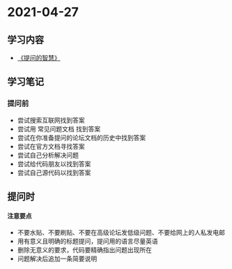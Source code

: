 # 2021-04-27

## 学习内容

* [《提问的智慧》](https://learnku.com/docs/guide/smart-questions/2032)

## 学习笔记

### 提问前 

* 尝试搜索互联网找到答案
* 尝试用 常见问题文档 找到答案
* 尝试在你准备提问的论坛文档的历史中找到答案
* 尝试在官方文档寻找答案
* 尝试自己分析解决问题
* 尝试给代码朋友以找到答案
* 尝试自己源代码以找到答案

## 提问时

#### 注意要点
* 不要水贴、不要刷贴、不要在高级论坛发低级问题、不要给网上的人私发电邮      
* 用有意义且明确的标题提问，提问用的语言尽量英语 
* 删除无意义的要求，代码要精确指出问题出现所在
* 问题解决后追加一条简要说明
